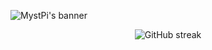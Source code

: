 ![MystPi's banner](https://user-images.githubusercontent.com/86574651/125128945-bf28bb80-e0cc-11eb-8c47-dde2085dbf27.png)
<p align="center"><img src="https://github-readme-streak-stats.herokuapp.com?user=MystPi&hide_border=true&date_format=M%20j%5B%2C%20Y%5D" alt="GitHub streak"></p>
